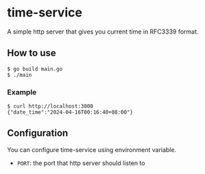 # time-service

A simple http server that gives you current time in RFC3339 format.

## How to use

```shell
$ go build main.go
$ ./main
```

### Example

```shell
$ curl http://localhost:3000
{"date_time":"2024-04-16T00:16:40+08:00"}
```

## Configuration

You can configure time-service using environment variable.

* `PORT`: the port that http server should listen to
